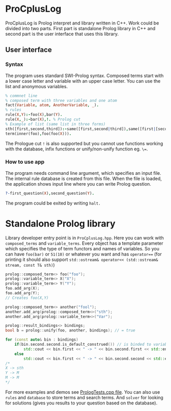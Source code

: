 # ProCplusLog
ProCplusLog is Prolog interpret and library written in C++. Work could be divided into two parts. First part is standalone Prolog library in C++ and second part is the user interface that uses this library. 

## User interface
### Syntax
The program uses standard SWI-Prolog syntax. Composed terms start with a lower case letter and variable with an upper case letter. You can use the list and anonymous variables.

~~~Prolog
% commnet line
% composed term with three variables and one atom
fact(Variable, atom, AnotherVariable, _).
% rules
rule(X,Y):-foo(X),bar(Y).
rule(X,_):-bar(X),!. % Prolog cut
% Example of list (same list in three forms)
sth([first,second,third]):-same([first,second|third]),same([first|[second|[third|[]]]]).
term(inner(foo),foo(foo(X))).
~~~

The Prologue cut `!` is also supported but you cannot use functions working with the database, infix functions or unify/non-unify function eg. `\=`.

### How to use app
The program needs command line argument, which specifies an input file. The internal rule database is created from this file. When the file is loaded, the application shows input line where you can write Prolog question.

~~~Prolog
?-first_question(X),second_question(Y).
~~~

The program could be exited by writing `halt.`

# Standalone Prolog library
Library developer entry point is in `ProCplusLog.hpp`. Here you can work with `composed_terms` and `variable_terms`. Every object has a template parameter which specifies the type of term functors and names of variables. So you can have `foo(bar)` or `51(10)` or whatever you want and has `operator==` (for printing it should also support `std::ostream& operator<< (std::ostream& stream, const T& sth)`)

~~~C++
prolog::composed_term<> foo("foo");
prolog::variable_term<> X("X");
prolog::variable_term<> Y("Y");
foo.add_arg(X);
foo.add_arg(Y);
// Creates foo(X,Y)

prolog::composed_term<> another("fool");
another.add_arg(prolog::composed_term<>("sth");
another.add_arg(prolog::variable_term<>("Var");

prolog::result_bindings<> bindings;
bool b = prolog::unify(foo, another, bindings); // = true

for (const auto& bin : bindings)
    if(bin.second.second.is_default_construed()) // is binded to variable? (or term)
        std::cout << bin.first << " -> " << bin.second.first << std::endl; // Prints binded variable
    else
        std::cout << bin.first << " -> " << bin.second.second << std::endl; // Prints binded term
/*
X -> sth
Y -> M
M -> M
*/
~~~
For more examples and demos see [PrologTests.cpp file](https://github.com/mmrmartin/ProCplusLog/blob/master/ProCplusLog/PrologTests.cpp). You can also use `rules` and `database` to store terms and search terms. And `solver` for looking for solutions (gives you results to your question based on the database).
